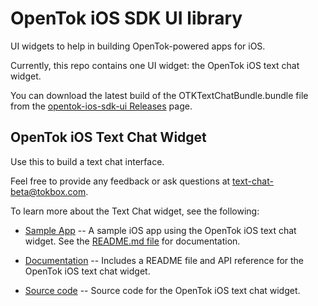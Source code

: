 # OpenTok iOS SDK UI library

UI widgets to help in building OpenTok-powered apps for iOS.

Currently, this repo contains one UI widget: the OpenTok iOS text chat widget.

You can download the latest build of the OTKTextChatBundle.bundle file from the
[opentok-ios-sdk-ui Releases](https://github.com/opentok/opentok-ios-sdk-ui/releases) page.

## OpenTok iOS Text Chat Widget ##

Use this to build a text chat interface.

Feel free to provide any feedback or ask questions at text-chat-beta@tokbox.com.

To learn more about the Text Chat widget, see the following:

* [Sample App](/samples/TextChatSample/) -- A sample iOS app using the OpenTok iOS text chat
  widget. See the [README.md file](/text-chat-sample/README.md) for documentation.

* [Documentation](/TextChat-docs/) -- Includes a README file and API reference for
  the OpenTok iOS text chat widget.

* [Source code](/OTKTextChat/) -- Source code for the OpenTok iOS text chat widget.
